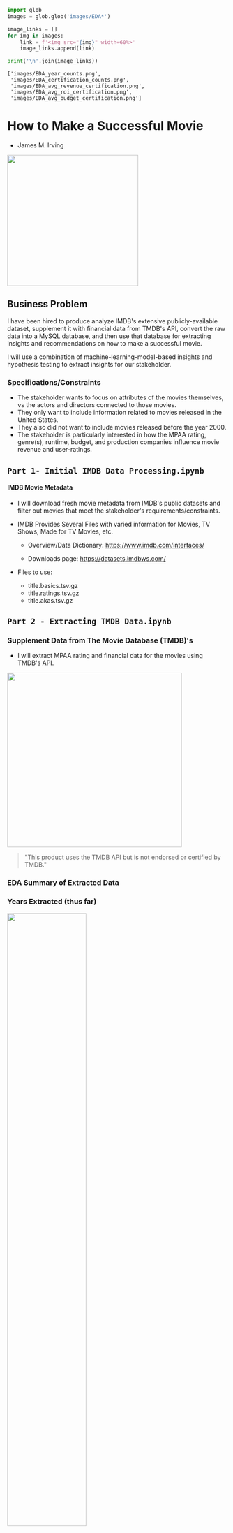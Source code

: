 ```python
import glob
images = glob.glob('images/EDA*')

image_links = []
for img in images:
    link = f'<img src="{img}" width=60%>'
    image_links.append(link)

print('\n'.join(image_links))
```




    ['images/EDA_year_counts.png',
     'images/EDA_certification_counts.png',
     'images/EDA_avg_revenue_certification.png',
     'images/EDA_avg_roi_certification.png',
     'images/EDA_avg_budget_certification.png']



# How to Make a Successful Movie

- James M. Irving

<img src="Images/movies-generic-header.png" width=300px>

## Business Problem

I have been hired to produce analyze IMDB's extensive publicly-available dataset, supplement it with financial data from TMDB's API, convert the raw data into a MySQL database, and then use that database for extracting insights and recommendations on how to make a successful movie.

I will use a combination of machine-learning-model-based insights and hypothesis testing to extract insights for our stakeholder.
    

  
### Specifications/Constraints    
- The stakeholder wants to focus on attributes of the movies themselves, vs the actors and directors connected to those movies. 
- They only want to include information related to movies released in the United States.
- They also did not want to include movies released before the year 2000.
- The stakeholder is particularly interested in how the MPAA rating, genre(s), runtime, budget, and production companies influence movie revenue and user-ratings.

## `Part 1- Initial IMDB Data Processing.ipynb`

#### IMDB Movie Metadata
- I will download fresh movie metadata from IMDB's public datasets and filter out movies that meet the stakeholder's requirements/constraints.

- IMDB Provides Several Files with varied information for Movies, TV Shows, Made for TV Movies, etc.
    - Overview/Data Dictionary: <a href="https://www.imdb.com/interfaces/" target="_blank">https://www.imdb.com/interfaces/</a>

    - Downloads page: <a href="https://datasets.imdbws.com/" target="_blank">https://datasets.imdbws.com/</a>
- Files to use:
    - title.basics.tsv.gz
    - title.ratings.tsv.gz
    - title.akas.tsv.gz
  

##  `Part 2 - Extracting TMDB Data.ipynb`

### Supplement Data from The Movie Database  (TMDB)'s

- I will extract MPAA rating and financial data for the movies using TMDB's API.

<img src="./Images/tmdb_logo_blue_long.svg" width=400px>
        
 
>"This product uses the TMDB API but is not endorsed or certified by TMDB." 
       





        
### EDA Summary of Extracted Data

### Years Extracted (thus far)
<img src="images/EDA_year_counts.png"  width=60%>
     
### MPAA Rating Counts
<img src="images/EDA_certification_counts.png"  width=60%>
### MPAA Rating Revenue Comparison
<img src="images/EDA_avg_revenue_certification.png"  width=60%>


### MPAA Rating - Average Budget Comparison
<img src="images/EDA_avg_budget_certification.png"  width=60%>  


### MPAA Rating - Average ROI Comparison
<img src="images/EDA_avg_roi_certification.png"  width=60%>
        
       

## `Part 3 - MySQL Database Construction`

- I will then normalize all IMDB movie data into a proper MySQL database.
    - MVP Version (included): Local Server Installation with Publicly-Available .sql file for recreationl.
    - AAB Version (future work): AWS-hosted RDS MySQL database. 
- See `SQL` folder for:
    - `movies.sql`: exported SQL DB
    - `movies_project.mwb`: model used for ERD
    

### ERD
<img src="SQL/ERD_movies.png">
        

## `Part 4 - Hypothesis Testing` - WIP


- I will then use the MySQL database to answer several hypotheses about movie success.

### Q1: Do some MPAA Ratings make more revenue than others?

##### Hypothesis
- $H_0$ (Null Hypothesis): All MPAA ratings generate have equal average revenue. 
- $H_A$ (Alternative Hypothesis):  Some MPAA ratings earn significantly more/less revenue than others.

##### Selecting the Right Test
- We have Numerical Data, with more than 2 groups, and therefore want to perform One way ANOVA.

### ANOVA Assumptions
- No significant outliers
- Normality
- Equal Variance


##### Outliers Removed
- There were 2 outliers in the PG-13 group.
- There were 1 outliers in the PG group.
- There were 4 outliers in the R group.
- There were 1 outliers in the G group.

##### Normality Assumption
- We failed a Shapiro's test for normality for several groups and had too small $n$ for G-rated movies to safely ignore asumpton.
<img src="Images/hypothesis_1_normality.png" width=200px>

- Therefore, we will perform a Kruskal-Wallis test instead of a One Way ANOVA


##### Final Conclusion
- Test Result: `KruskalResult(statistic=29.15915632270992, pvalue=2.0734380490347713e-06)`

>- Our Kruskal Wallis test returned a p-value <.0001. We reject the null hypothesis.
    - There is a significant difference in the average revenue for different movie certifications.
    - A post-hoc determined that movies rated R made significantly less than all other raings.

<img src="Images/hypothesis_revnue_mpaa_rating.png" width=400px>

## `Part 5 - Regression Model-Based Insights` - WIP

- Finally I will use Linear Regression and other machine learning models to predict movie revenue / ROI to extract insights and recommendations on what features of a movie are positive/negative predictors of success.

### Best Model
```
OLS Regression Results                            
==============================================================================
Dep. Variable:                revenue   R-squared:                       0.637
Model:                            OLS   Adj. R-squared:                  0.630
Method:                 Least Squares   F-statistic:                     85.56
Date:                Sat, 21 May 2022   Prob (F-statistic):               0.00
Time:                        22:28:25   Log-Likelihood:                -60226.
No. Observations:                3229   AIC:                         1.206e+05
Df Residuals:                    3163   BIC:                         1.210e+05
Df Model:                          65                                         
Covariance Type:            nonrobust                                         
======================================================================================================
                                         coef    std err          t      P>|t|      [0.025      0.975]
------------------------------------------------------------------------------------------------------
certification_G                    -5.013e+06   3.09e+07     -0.162      0.871   -6.55e+07    5.55e+07
certification_MISSING                  0.6335      0.028     22.276      0.000       0.578       0.689
certification_NC-17                 5.324e+05   6.58e+04      8.085      0.000    4.03e+05    6.61e+05
certification_NR                    1.255e+05   2.88e+04      4.363      0.000    6.91e+04    1.82e+05
certification_PG                   -1.088e+05   5.19e+05     -0.210      0.834   -1.13e+06    9.09e+05
certification_PG-13                 1.218e+04    473.072     25.747      0.000    1.13e+04    1.31e+04
certification_R                    -2.189e+05   1.07e+05     -2.038      0.042    -4.3e+05   -8310.648
adult                              -1.054e+05   1.59e+05     -0.662      0.508   -4.17e+05    2.07e+05
budget                              2.341e+04    6.4e+04      0.366      0.715   -1.02e+05    1.49e+05
popularity                          6.195e+07   2.72e+07      2.278      0.023    8.62e+06    1.15e+08
runtime                             5.291e+07   2.72e+07      1.942      0.052   -5.19e+05    1.06e+08
vote_average                        4.577e+07    2.8e+07      1.637      0.102   -9.04e+06    1.01e+08
vote_count                          5.081e+07   2.73e+07      1.863      0.063   -2.66e+06    1.04e+08
year                                 6.01e+07   2.71e+07      2.219      0.027       7e+06    1.13e+08
month                               5.592e+07    2.7e+07      2.074      0.038    3.05e+06    1.09e+08
day                                 4.456e+07   2.69e+07      1.654      0.098   -8.26e+06    9.74e+07
belongs_to_collection                1.67e+07   1.58e+06     10.563      0.000    1.36e+07    1.98e+07
ProdComp_20th Century Fox           9.646e+06   3.92e+06      2.458      0.014    1.95e+06    1.73e+07
ProdComp_BBC Films                  9.638e+05   5.09e+06      0.189      0.850   -9.01e+06    1.09e+07
ProdComp_Blumhouse Productions      1.456e+07   5.95e+06      2.447      0.014    2.89e+06    2.62e+07
ProdComp_CJ Entertainment             1.6e+07      6e+06      2.664      0.008    4.22e+06    2.78e+07
ProdComp_Canal+                     4.215e+05   3.86e+06      0.109      0.913   -7.14e+06    7.98e+06
ProdComp_Ciné+                       -6.7e+06    6.4e+06     -1.047      0.295   -1.92e+07    5.84e+06
ProdComp_Columbia Pictures          2.052e+07   3.24e+06      6.334      0.000    1.42e+07    2.69e+07
ProdComp_Dimension Films            5.014e+06   5.36e+06      0.936      0.349   -5.49e+06    1.55e+07
ProdComp_DreamWorks Animation       4.437e+07    1.4e+07      3.160      0.002    1.68e+07    7.19e+07
ProdComp_DreamWorks Pictures        9.409e+06    4.3e+06      2.188      0.029    9.77e+05    1.78e+07
ProdComp_Dune Entertainment         1.419e+07   5.58e+06      2.546      0.011    3.26e+06    2.51e+07
ProdComp_Epsilon Motion Pictures   -7.884e+06   6.33e+06     -1.245      0.213   -2.03e+07    4.53e+06
ProdComp_EuropaCorp                -1.165e+07   6.67e+06     -1.745      0.081   -2.47e+07    1.44e+06
ProdComp_Film4 Productions         -6.472e+06    5.5e+06     -1.176      0.240   -1.73e+07    4.32e+06
ProdComp_Focus Features             2.026e+06   4.48e+06      0.452      0.651   -6.76e+06    1.08e+07
ProdComp_Fox 2000 Pictures          1.651e+07   6.93e+06      2.381      0.017    2.92e+06    3.01e+07
ProdComp_Fox Searchlight Pictures  -2.021e+06   4.81e+06     -0.420      0.675   -1.15e+07    7.42e+06
ProdComp_France 2 Cinéma           -1.154e+07    6.2e+06     -1.860      0.063   -2.37e+07    6.25e+05
ProdComp_France 3 Cinéma           -1.394e+06   6.02e+06     -0.232      0.817   -1.32e+07    1.04e+07
ProdComp_Ingenious Media           -5.116e+06   6.49e+06     -0.788      0.431   -1.78e+07    7.61e+06
ProdComp_Legendary Pictures        -5.125e+06   8.51e+06     -0.603      0.547   -2.18e+07    1.16e+07
ProdComp_Lionsgate                 -5.177e+05   3.62e+06     -0.143      0.886   -7.61e+06    6.57e+06
ProdComp_MISSING                     3.23e-09   6.99e-09      0.462      0.644   -1.05e-08    1.69e-08
ProdComp_Metro-Goldwyn-Mayer        6.656e+06   4.56e+06      1.459      0.145   -2.29e+06    1.56e+07
ProdComp_Millennium Films          -6.043e+06   5.23e+06     -1.155      0.248   -1.63e+07    4.22e+06
ProdComp_Miramax                    1.041e+07   4.57e+06      2.280      0.023    1.46e+06    1.94e+07
ProdComp_New Line Cinema            1.999e+07   3.62e+06      5.522      0.000    1.29e+07    2.71e+07
ProdComp_New Regency Pictures       -4.61e+05   8.07e+06     -0.057      0.954   -1.63e+07    1.54e+07
ProdComp_Original Film             -3.267e+06   6.88e+06     -0.475      0.635   -1.68e+07    1.02e+07
ProdComp_Paramount                  1.899e+07   3.22e+06      5.902      0.000    1.27e+07    2.53e+07
ProdComp_Participant                4.634e+06   6.27e+06      0.739      0.460   -7.66e+06    1.69e+07
ProdComp_Regency Enterprises       -1.741e+06   7.34e+06     -0.237      0.812   -1.61e+07    1.26e+07
ProdComp_Relativity Media            9.11e+06   4.07e+06      2.239      0.025    1.13e+06    1.71e+07
ProdComp_Revolution Studios        -1.358e+06    6.2e+06     -0.219      0.827   -1.35e+07    1.08e+07
ProdComp_Scott Free Productions    -3.074e+06   6.64e+06     -0.463      0.643   -1.61e+07    9.94e+06
ProdComp_Scott Rudin Productions    3.177e+05   5.52e+06      0.058      0.954   -1.05e+07    1.11e+07
ProdComp_Screen Gems                1.468e+07   4.62e+06      3.175      0.002    5.61e+06    2.37e+07
ProdComp_Sony Pictures              8.084e+06   4.65e+06      1.740      0.082   -1.02e+06    1.72e+07
ProdComp_Spyglass Entertainment      5.08e+06   6.77e+06      0.751      0.453   -8.19e+06    1.83e+07
ProdComp_StudioCanal                5.524e+06   4.35e+06      1.269      0.205   -3.01e+06    1.41e+07
ProdComp_Summit Entertainment      -2.763e+06   4.66e+06     -0.593      0.553   -1.19e+07    6.38e+06
ProdComp_TF1 Films Production       5.961e+06   7.19e+06      0.829      0.407   -8.14e+06    2.01e+07
ProdComp_TSG Entertainment          9.122e+05   7.01e+06      0.130      0.896   -1.28e+07    1.46e+07
ProdComp_The Weinstein Company     -9.314e+05   5.49e+06     -0.170      0.865   -1.17e+07    9.83e+06
ProdComp_Touchstone Pictures         1.59e+07   4.57e+06      3.483      0.001    6.95e+06    2.49e+07
ProdComp_Universal Pictures         1.381e+07   2.82e+06      4.892      0.000    8.28e+06    1.93e+07
ProdComp_Village Roadshow Pictures  7.873e+06   5.63e+06      1.399      0.162   -3.16e+06    1.89e+07
ProdComp_Walt Disney Pictures       2.679e+07   4.66e+06      5.751      0.000    1.77e+07    3.59e+07
ProdComp_Warner Bros. Pictures      1.684e+06   3.16e+06      0.533      0.594   -4.51e+06    7.88e+06
ProdComp_Working Title Films        1.444e+06   6.35e+06      0.227      0.820    -1.1e+07    1.39e+07
const                                3.72e+08   1.89e+08      1.969      0.049    1.65e+06    7.42e+08
==============================================================================
Omnibus:                      606.983   Durbin-Watson:                   1.992
Prob(Omnibus):                  0.000   Jarque-Bera (JB):             2441.537
Skew:                           0.875   Prob(JB):                         0.00
Kurtosis:                       6.884   Cond. No.                     2.54e+23
==============================================================================

Notes:
[1] Standard Errors assume that the covariance matrix of the errors is correctly specified.
[2] The smallest eigenvalue is 5.63e-29. This might indicate that there are
strong multicollinearity problems or that the design matrix is singular.
```

<img src="Images/OLS_best_linear_reg.png">

## Model Coefiicents and Importances

### OLS Coefficients

<img src="Images/OLS_coeffs.png" width=55%>

### Random Forest - Built-in Feature Importance
<img src="Images/rf_importance.png" width=60%>

### Summary
- Coming soon!
